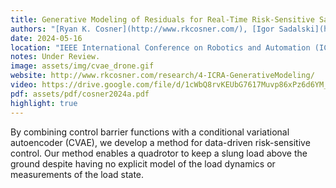 ```yaml
---
title: Generative Modeling of Residuals for Real-Time Risk-Sensitive Safety with Discrete-Time Control Barrier Functions
authors: "[Ryan K. Cosner](http://www.rkcosner.com/), [Igor Sadalski](https://github.com/igor-sadalski), [Jana K. Woo](https://www.linkedin.com/in/janakwoo), **Preston Culbertson**, and [Aaron D. Ames](http://ames.caltech.edu/)"
date: 2024-05-16
location: "IEEE International Conference on Robotics and Automation (ICRA)"
notes: Under Review.
image: assets/img/cvae_drone.gif
website: http://www.rkcosner.com/research/4-ICRA-GenerativeModeling/
video: https://drive.google.com/file/d/1cWbQ8rvKEUbG7617Muvp86xPz6d6YM_n/preview
pdf: assets/pdf/cosner2024a.pdf
highlight: true
---
```

By combining control barrier functions with a conditional variational autoencoder (CVAE), we develop a method for data-driven risk-sensitive control. Our method enables a quadrotor to keep a slung load above the ground despite having no explicit model of the load dynamics or measurements of the load state.
